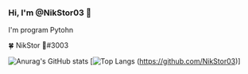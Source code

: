### Hi, I'm @NikStor03 👋

I'm program Pytohn

🍀 NikStor 🌿#3003

![Anurag's GitHub stats](https://github-readme-stats.vercel.app/api?username=NikStor03&show_icons=true&theme=radical)                                               [![Top Langs](https://github-readme-stats.vercel.app/api/top-langs/?username=NikStor03&layout=compact&theme=radical)
(https://github.com/NikStor03)]
